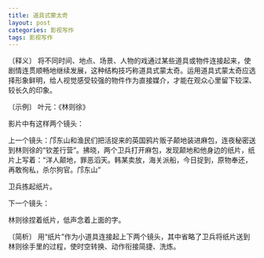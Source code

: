 ```yaml
---
title: 道具式蒙太奇
layout: post
categories: 影视写作
tags: 影视写作
---
```


〔释义〕 将不同时间、地点、场景、人物的戏通过某些道具或物件连接起来，使剧情连贯顺畅地继续发展，这种结构技巧称道具式蒙太奇。运用道具式蒙太奇应选择形象鲜明，给人视觉感受较强的物件作为直接媒介，才能在观众心里留下较深、较长久的印象。

〔示例〕 叶元：《林则徐》

影片中有这样两个镜头：

上一个镜头：邝东山和渔民们把活捉来的英国鸦片贩子颠地装进麻包，连夜秘密送到林则徐的“钦差行营”。拂晓，两个卫兵打开麻包，发现颠地和他身边的纸片，纸片上写着：“洋人颠地，罪恶滔天。韩某卖放，海关派船，今日捉到，原物奉还，再敢徇私，杀尔狗官。邝东山”

卫兵拣起纸片。

下一个镜头：

林则徐捏着纸片，低声念着上面的字。

〔简析〕 用“纸片”作为小道具连接起上下两个镜头，其中省略了卫兵将纸片送到林则徐手里的过程，使时空转换、动作衔接简捷、洗炼。 